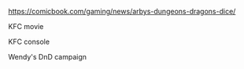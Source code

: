 https://comicbook.com/gaming/news/arbys-dungeons-dragons-dice/

KFC movie

KFC console

Wendy's DnD campaign
